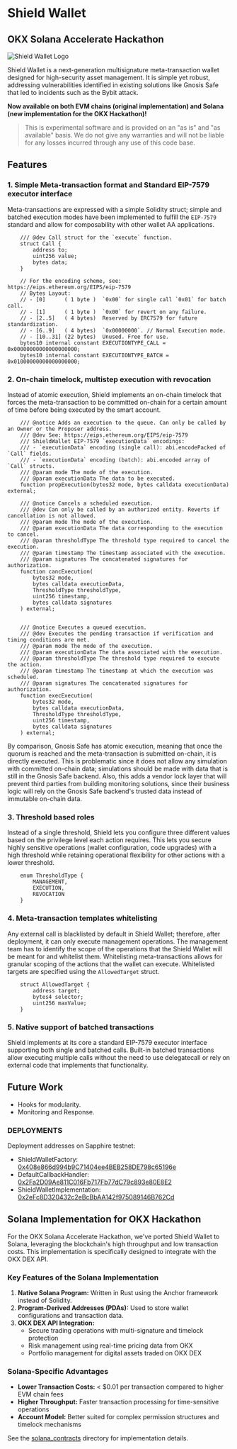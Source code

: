 # Shield Wallet
## OKX Solana Accelerate Hackathon 
![Shield Wallet Logo](./img/ShieldWalletLogo.png)

Shield Wallet is a next-generation multisignature meta-transaction wallet designed for high-security asset management. It is simple yet robust, addressing vulnerabilities identified in existing solutions like Gnosis Safe that led to incidents such as the Bybit attack.

**Now available on both EVM chains (original implementation) and Solana (new implementation for the OKX Hackathon)!**

> This is experimental software and is provided on an "as is" and "as available" basis. We do not give any warranties and will not be liable for any losses incurred through any use of this code base.

## Features

### 1. Simple Meta-transaction format and Standard EIP-7579 executor interface

Meta-transactions are expressed with a simple Solidity struct; simple and batched execution modes have been implemented to fulfill the `EIP-7579` standard and allow for composability with other wallet AA applications.

```solidity
    /// @dev Call struct for the `execute` function.
    struct Call {
        address to;
        uint256 value;
        bytes data;
    }

    // For the encoding scheme, see: https://eips.ethereum.org/EIPS/eip-7579
    // Bytes Layout:
    // - [0]      ( 1 byte )  `0x00` for single call `0x01` for batch call.
    // - [1]      ( 1 byte )  `0x00` for revert on any failure.
    // - [2..5]   ( 4 bytes)  Reserved by ERC7579 for future standardization.
    // - [6..9]   ( 4 bytes)  `0x00000000`. // Normal Execution mode.
    // - [10..31] (22 bytes)  Unused. Free for use.
    bytes10 internal constant EXECUTIONTYPE_CALL = 0x00000000000000000000;
    bytes10 internal constant EXECUTIONTYPE_BATCH = 0x01000000000000000000;
```

### 2. On-chain timelock, multistep execution with revocation

Instead of atomic execution, Shield implements an on-chain timelock that forces the meta-transaction to be committed on-chain for a certain amount of time before being executed by the smart account.

```solidity
    /// @notice Adds an execution to the queue. Can only be called by an Owner or the Proposer address.
    /// @dev See: https://eips.ethereum.org/EIPS/eip-7579
    /// ShieldWallet EIP-7579 `executionData` encodings:
    /// - `executionData` encoding (single call): abi.encodePacked of `Call` fields.
    /// - `executionData` encoding (batch): abi.encoded array of `Call` structs.
    /// @param mode The mode of the execution.
    /// @param executionData The data to be executed.
    function propExecution(bytes32 mode, bytes calldata executionData) external;

    /// @notice Cancels a scheduled execution.
    /// @dev Can only be called by an authorized entity. Reverts if cancellation is not allowed.
    /// @param mode The mode of the execution.
    /// @param executionData The data corresponding to the execution to cancel.
    /// @param thresholdType The threshold type required to cancel the execution.
    /// @param timestamp The timestamp associated with the execution.
    /// @param signatures The concatenated signatures for authorization.
    function cancExecution(
        bytes32 mode,
        bytes calldata executionData,
        ThresholdType thresholdType,
        uint256 timestamp,
        bytes calldata signatures
    ) external;


    /// @notice Executes a queued execution.
    /// @dev Executes the pending transaction if verification and timing conditions are met.
    /// @param mode The mode of the execution.
    /// @param executionData The data associated with the execution.
    /// @param thresholdType The threshold type required to execute the action.
    /// @param timestamp The timestamp at which the execution was scheduled.
    /// @param signatures The concatenated signatures for authorization.
    function execExecution(
        bytes32 mode,
        bytes calldata executionData,
        ThresholdType thresholdType,
        uint256 timestamp,
        bytes calldata signatures
    ) external;
```

By comparison, Gnosis Safe has atomic execution, meaning that once the quorum is reached and the meta-transaction is submitted on-chain, it is directly executed. This is problematic since it does not allow any simulation with committed on-chain data; simulations should be made with data that is still in the Gnosis Safe backend. Also, this adds a vendor lock layer that will prevent third parties from building monitoring solutions, since their business logic will rely on the Gnosis Safe backend's trusted data instead of immutable on-chain data.

### 3. Threshold based roles

Instead of a single threshold, Shield lets you configure three different values based on the privilege level each action requires. This lets you secure highly sensitive operations (wallet configuration, code upgrades) with a high threshold while retaining operational flexibility for other actions with a lower threshold.

```solidity
    enum ThresholdType {
        MANAGEMENT,
        EXECUTION,
        REVOCATION
    }
```

### 4. Meta-transaction templates whitelisting

Any external call is blacklisted by default in Shield Wallet; therefore, after deployment, it can only execute management operations. The management team has to identify the scope of the operations that the Shield Wallet will be meant for and whitelist them. Whitelisting meta-transactions allows for granular scoping of the actions that the wallet can execute. Whitelisted targets are specified using the `AllowedTarget` struct.

```solidity
    struct AllowedTarget {
        address target;
        bytes4 selector;
        uint256 maxValue;
    }
```

### 5. Native support of batched transactions

Shield implements at its core a standard EIP-7579 executor interface supporting both single and batched calls. Built-in batched transactions allow executing multiple calls without the need to use delegatecall or rely on external code that implements that functionality.

## Future Work

- Hooks for modularity.
- Monitoring and Response.


### DEPLOYMENTS

Deployment addresses on Sapphire testnet:

- ShieldWalletFactory: [0x408e866d994b9C71404ee4BEB258DE798c65196e](https://explorer.oasis.io/testnet/sapphire/address/0x408e866d994b9C71404ee4BEB258DE798c65196e)
- DefaultCallbackHandler: [0x2Fa2D09Ae811C016Fb717Fb77dC79c893e80E8E2](https://explorer.oasis.io/testnet/sapphire/address/0x2Fa2D09Ae811C016Fb717Fb77dC79c893e80E8E2)
- ShieldWalletImplementation: [0x2eFc8D320432c2eBcBbAA142f975089146B762Cd](https://explorer.oasis.io/testnet/sapphire/address/0x2eFc8D320432c2eBcBbAA142f975089146B762Cd)

## Solana Implementation for OKX Hackathon

For the OKX Solana Accelerate Hackathon, we've ported Shield Wallet to Solana, leveraging the blockchain's high throughput and low transaction costs. This implementation is specifically designed to integrate with the OKX DEX API.

### Key Features of the Solana Implementation

1. **Native Solana Program:** Written in Rust using the Anchor framework instead of Solidity.
2. **Program-Derived Addresses (PDAs):** Used to store wallet configurations and transaction data.
3. **OKX DEX API Integration:**
   - Secure trading operations with multi-signature and timelock protection
   - Risk management using real-time pricing data from OKX
   - Portfolio management for digital assets traded on OKX DEX

### Solana-Specific Advantages

- **Lower Transaction Costs:** < $0.01 per transaction compared to higher EVM chain fees
- **Higher Throughput:** Faster transaction processing for time-sensitive operations
- **Account Model:** Better suited for complex permission structures and timelock mechanisms

See the [solana_contracts](./solana_contracts) directory for implementation details.
